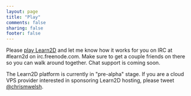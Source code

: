 ```yaml
---
layout: page
title: "Play"
comments: false
sharing: false
footer: false
---
```

Please [play Learn2D](https://www.learn2d.com/play) and let me know how it works
for you on IRC at #learn2d on irc.freenode.com. Make sure to get a couple
friends on there so you can walk around together. Chat support is coming soon.

The Learn2D platform is currently in "pre-alpha" stage. If you are a cloud VPS
provider interested in sponsoring Learn2D hosting, please tweet
[@chrismwelsh](https://twitter.com/chrismwelsh).
